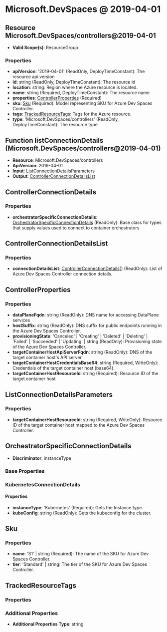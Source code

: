 # Microsoft.DevSpaces @ 2019-04-01

## Resource Microsoft.DevSpaces/controllers@2019-04-01
* **Valid Scope(s)**: ResourceGroup
### Properties
* **apiVersion**: '2019-04-01' (ReadOnly, DeployTimeConstant): The resource api version
* **id**: string (ReadOnly, DeployTimeConstant): The resource id
* **location**: string: Region where the Azure resource is located.
* **name**: string (Required, DeployTimeConstant): The resource name
* **properties**: [ControllerProperties](#controllerproperties) (Required)
* **sku**: [Sku](#sku) (Required): Model representing SKU for Azure Dev Spaces Controller.
* **tags**: [TrackedResourceTags](#trackedresourcetags): Tags for the Azure resource.
* **type**: 'Microsoft.DevSpaces/controllers' (ReadOnly, DeployTimeConstant): The resource type

## Function listConnectionDetails (Microsoft.DevSpaces/controllers@2019-04-01)
* **Resource**: Microsoft.DevSpaces/controllers
* **ApiVersion**: 2019-04-01
* **Input**: [ListConnectionDetailsParameters](#listconnectiondetailsparameters)
* **Output**: [ControllerConnectionDetailsList](#controllerconnectiondetailslist)

## ControllerConnectionDetails
### Properties
* **orchestratorSpecificConnectionDetails**: [OrchestratorSpecificConnectionDetails](#orchestratorspecificconnectiondetails) (ReadOnly): Base class for types that supply values used to connect to container orchestrators

## ControllerConnectionDetailsList
### Properties
* **connectionDetailsList**: [ControllerConnectionDetails](#controllerconnectiondetails)[] (ReadOnly): List of Azure Dev Spaces Controller connection details.

## ControllerProperties
### Properties
* **dataPlaneFqdn**: string (ReadOnly): DNS name for accessing DataPlane services
* **hostSuffix**: string (ReadOnly): DNS suffix for public endpoints running in the Azure Dev Spaces Controller.
* **provisioningState**: 'Canceled' | 'Creating' | 'Deleted' | 'Deleting' | 'Failed' | 'Succeeded' | 'Updating' | string (ReadOnly): Provisioning state of the Azure Dev Spaces Controller.
* **targetContainerHostApiServerFqdn**: string (ReadOnly): DNS of the target container host's API server
* **targetContainerHostCredentialsBase64**: string (Required, WriteOnly): Credentials of the target container host (base64).
* **targetContainerHostResourceId**: string (Required): Resource ID of the target container host

## ListConnectionDetailsParameters
### Properties
* **targetContainerHostResourceId**: string (Required, WriteOnly): Resource ID of the target container host mapped to the Azure Dev Spaces Controller.

## OrchestratorSpecificConnectionDetails
* **Discriminator**: instanceType

### Base Properties
### KubernetesConnectionDetails
#### Properties
* **instanceType**: 'Kubernetes' (Required): Gets the Instance type.
* **kubeConfig**: string (ReadOnly): Gets the kubeconfig for the cluster.


## Sku
### Properties
* **name**: 'S1' | string (Required): The name of the SKU for Azure Dev Spaces Controller.
* **tier**: 'Standard' | string: The tier of the SKU for Azure Dev Spaces Controller.

## TrackedResourceTags
### Properties
### Additional Properties
* **Additional Properties Type**: string

